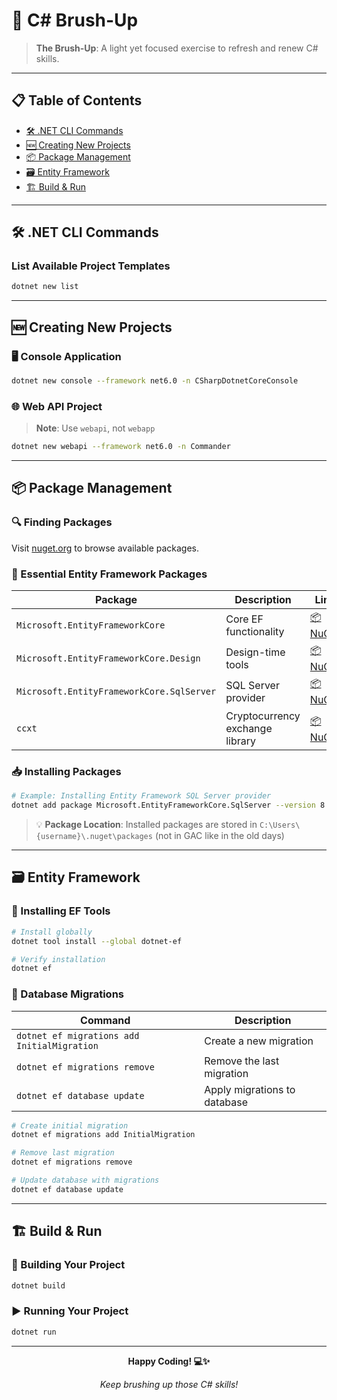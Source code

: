 # 🚀 C# Brush-Up

> **The Brush-Up**: A light yet focused exercise to refresh and renew C# skills.

---

## 📋 Table of Contents

- [🛠️ .NET CLI Commands](#️-net-cli-commands)
- [🆕 Creating New Projects](#-creating-new-projects)
- [📦 Package Management](#-package-management)
- [🗃️ Entity Framework](#️-entity-framework)
- [🏗️ Build & Run](#️-build--run)

---

## 🛠️ .NET CLI Commands

### List Available Project Templates
```bash
dotnet new list
```

---

## 🆕 Creating New Projects

### 🖥️ Console Application
```bash
dotnet new console --framework net6.0 -n CSharpDotnetCoreConsole
```

### 🌐 Web API Project
> **Note**: Use `webapi`, not `webapp`
```bash
dotnet new webapi --framework net6.0 -n Commander
```

---

## 📦 Package Management

### 🔍 Finding Packages
Visit [nuget.org](https://nuget.org) to browse available packages.

### 🎯 Essential Entity Framework Packages

| Package | Description | Link |
|---------|-------------|------|
| `Microsoft.EntityFrameworkCore` | Core EF functionality | [📦 NuGet](https://www.nuget.org/packages/Microsoft.EntityFrameworkCore/8.0.0-rc.1.23419.6) |
| `Microsoft.EntityFrameworkCore.Design` | Design-time tools | [📦 NuGet](https://www.nuget.org/packages/Microsoft.EntityFrameworkCore.Design) |
| `Microsoft.EntityFrameworkCore.SqlServer` | SQL Server provider | [📦 NuGet](https://www.nuget.org/packages/Microsoft.EntityFrameworkCore.SqlServer) |
| `ccxt` | Cryptocurrency exchange library | [📦 NuGet](https://www.nuget.org/packages/ccxt/0.0.35-beta) |

### 📥 Installing Packages
```bash
# Example: Installing Entity Framework SQL Server provider
dotnet add package Microsoft.EntityFrameworkCore.SqlServer --version 8.0.0-rc.1.23419.6
```

> 💡 **Package Location**: Installed packages are stored in `C:\Users\{username}\.nuget\packages` (not in GAC like in the old days)

---

## 🗃️ Entity Framework

### 🔧 Installing EF Tools
```bash
# Install globally
dotnet tool install --global dotnet-ef

# Verify installation
dotnet ef
```

### 🔄 Database Migrations

| Command | Description |
|---------|-------------|
| `dotnet ef migrations add InitialMigration` | Create a new migration |
| `dotnet ef migrations remove` | Remove the last migration |
| `dotnet ef database update` | Apply migrations to database |

```bash
# Create initial migration
dotnet ef migrations add InitialMigration

# Remove last migration
dotnet ef migrations remove

# Update database with migrations
dotnet ef database update
```

---

## 🏗️ Build & Run

### 🔨 Building Your Project
```bash
dotnet build
```

### ▶️ Running Your Project
```bash
dotnet run
```

---

<div align="center">

**Happy Coding! 💻✨**

*Keep brushing up those C# skills!*

</div>
